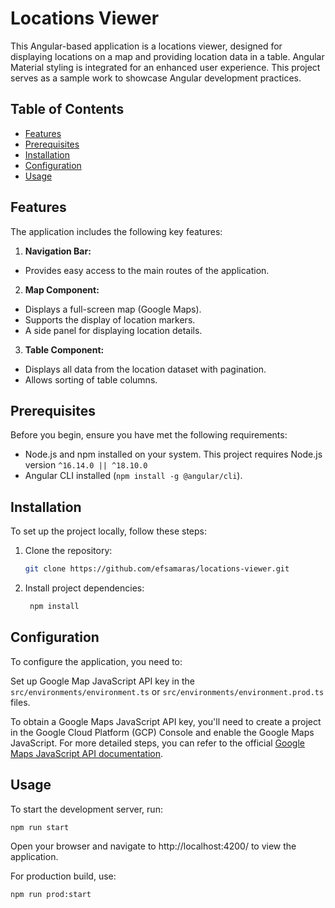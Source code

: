 # Locations Viewer

This Angular-based application is a locations viewer, designed for displaying locations on a map and providing location data in a table. Angular Material styling is integrated for an enhanced user experience. This project serves as a sample work to showcase Angular development practices.

## Table of Contents

-   [Features](#features)
-   [Prerequisites](#prerequisites)
-   [Installation](#installation)
-   [Configuration](#configuration)
-   [Usage](#usage)

## Features

The application includes the following key features:

1. **Navigation Bar:**

-   Provides easy access to the main routes of the application.

2. **Map Component:**

-   Displays a full-screen map (Google Maps).
-   Supports the display of location markers.
-   A side panel for displaying location details.

3. **Table Component:**

-   Displays all data from the location dataset with pagination.
-   Allows sorting of table columns.

## Prerequisites

Before you begin, ensure you have met the following requirements:

-   Node.js and npm installed on your system. This project requires Node.js version `^16.14.0 || ^18.10.0`
-   Angular CLI installed (`npm install -g @angular/cli`).

## Installation

To set up the project locally, follow these steps:

1. Clone the repository:

    ```bash
    git clone https://github.com/efsamaras/locations-viewer.git
    ```

2. Install project dependencies:

    ```bash
     npm install
    ```

## Configuration

To configure the application, you need to:

Set up Google Map JavaScript API key in the `src/environments/environment.ts` or `src/environments/environment.prod.ts` files.

To obtain a Google Maps JavaScript API key, you'll need to create a project in the Google Cloud Platform (GCP) Console and enable the Google Maps JavaScript. For more detailed steps, you can refer to the official [Google Maps JavaScript API documentation](https://developers.google.com/maps/get-started#enable-the-api).

## Usage

To start the development server, run:

```bash
npm run start
```

Open your browser and navigate to http://localhost:4200/ to view the application.

For production build, use:

```bash
npm run prod:start
```
